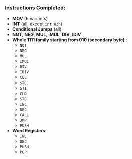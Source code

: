 ### Instructions Completed:

- **MOV** (6 variants)
- **INT** (all, except `int 03h`)
- **Conditional Jumps** (all)
- **NOT**, **NEG**, **MUL**, **IMUL**, **DIV**, **IDIV**
- **Whole 1111 family starting from 010 (secondary byte)** :
  - `NOT`
  - `NEG`
  - `MUL`
  - `IMUL`
  - `DIV`
  - `IDIV`
  - `CLC`
  - `STC`
  - `STI`
  - `CLD`
  - `STD`
  - `INC`
  - `DEC`
  - `CALL`
  - `JMP`
  - `PUSH`
- **Word Registers**:
  - `INC`
  - `DEC`
  - `PUSH`
  - `POP`
